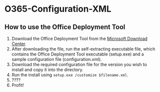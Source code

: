 # O365-Configuration-XML
## How to use the Office Deployment Tool
1. Download the Office Deployment Tool from the [Microsoft Download Center](https://go.microsoft.com/fwlink/p/?LinkID=626065).
2. After downloading the file, run the self-extracting executable file, which contains the Office Deployment Tool executable (setup.exe) and a sample configuration file (configuration.xml).
3. Download the required configuration file for the version you wish to install and copy it into the directory.
4. Run the install using `setup.exe /customize $filename.xml`.
5. ????
6. Profit!
